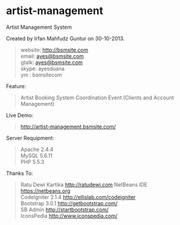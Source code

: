 artist-management
=================

Artist Management System

Created by Irfan Mahfudz Guntur on 30-10-2013.

> website: http://bsmsite.com<br />
> email: ayes@bsmsite.com<br />
> gtalk: ayes@bsmsite.com<br />
> skype: ayesduana<br />
> ym : bsmsitecom

Feature:<br />
> Artist Booking System Coordination Event (Clients and Account Management)

Live Demo:
> http://artist-management.bsmsite.com/

Server Requipment:<br />
> Apache 2.4.4<br />
> MySQL 5.6.11<br />
> PHP 5.5.3

Thanks To:<br />
> Ratu Dewi Kartika http://ratudewi.com
> NetBeans IDE https://netbeans.org<br />
> CodeIgniter 2.1.4 http://ellislab.com/codeigniter<br />
> Bootstrap 3.0.1 http://getbootstrap.com/<br />
> SB Admin http://startbootstrap.com/<br />
> IconsPedia http://www.iconspedia.com/
